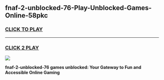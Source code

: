 
## fnaf-2-unblocked-76-Play-Unblocked-Games-Online-58pkc
<h3>
<a href="https://premium76.site?title=fnaf-2-unblocked-76&ref=25A">CLICK TO PLAY</a></h3>
<hr>

<h3>
<a href="https://premium76.site?title=fnaf-2-unblocked-76&ref=25A">CLICK 2 PLAY</a>
  
</h3>

<a href="https://premium76.site?title=fnaf-2-unblocked-76&ref=25A"><img src="https://clearcache.store/games.png"></a>


**fnaf-2-unblocked-76 games unblocked: Your Gateway to Fun and Accessible Online Gaming**
